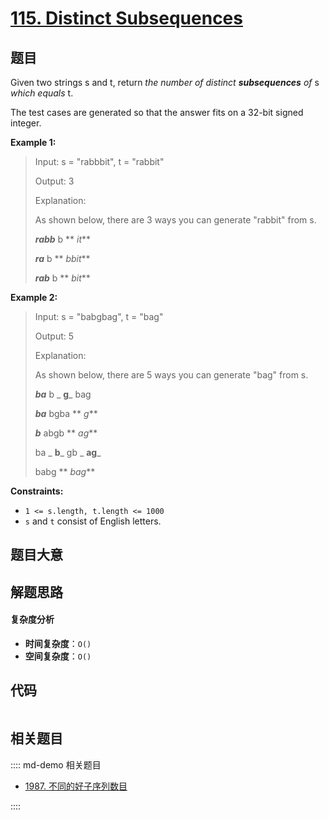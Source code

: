 # [115. Distinct Subsequences](https://leetcode.com/problems/distinct-subsequences/)

## 题目

Given two strings s and t, return _the number of distinct_ **_subsequences_**
_of_ s _which equals_ t.

The test cases are generated so that the answer fits on a 32-bit signed
integer.

**Example 1:**

> Input: s = "rabbbit", t = "rabbit"
>
> Output: 3
>
> Explanation:
>
> As shown below, there are 3 ways you can generate "rabbit" from s.
>
> **_rabb_** b ** _it_**
>
> **_ra_** b ** _bbit_**
>
> **_rab_** b ** _bit_**

**Example 2:**

> Input: s = "babgbag", t = "bag"
>
> Output: 5
>
> Explanation:
>
> As shown below, there are 5 ways you can generate "bag" from s.
>
> **_ba_** b _ **g**_ bag
>
> **_ba_** bgba ** _g_**
>
> _**b**_ abgb ** _ag_**
>
> ba _ **b**_ gb _ **ag**_
>
> babg ** _bag_**

**Constraints:**

- `1 <= s.length, t.length <= 1000`
- `s` and `t` consist of English letters.

## 题目大意

## 解题思路

#### 复杂度分析

- **时间复杂度**：`O()`
- **空间复杂度**：`O()`

## 代码

```javascript

```

## 相关题目

:::: md-demo 相关题目

- [1987. 不同的好子序列数目](https://leetcode.com/problems/number-of-unique-good-subsequences)

::::
